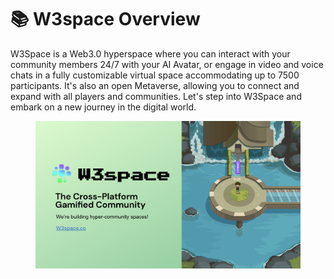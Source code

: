 # 📚 W3space Overview

W3Space is a Web3.0 hyperspace where you can interact with your community members 24/7 with your AI Avatar, or engage in video and voice chats in a fully customizable virtual space accommodating up to 7500 participants. It's also an open Metaverse, allowing you to connect and expand with all players and communities. Let's step into W3Space and embark on a new journey in the digital world.

<figure><img src="../.gitbook/assets/image (10).png" alt=""><figcaption></figcaption></figure>
